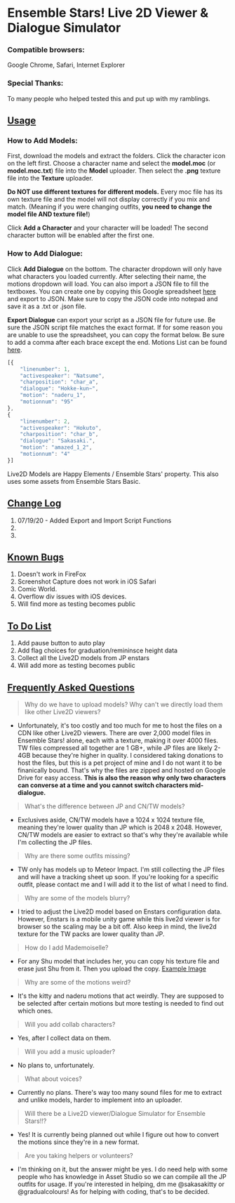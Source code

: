 # Ensemble Stars! Live 2D Viewer & Dialogue Simulator

### Compatible browsers: 
Google Chrome, Safari, Internet Explorer

### Special Thanks:
To many people who helped tested this and put up with my ramblings.

## [Usage](#usage)

### How to Add Models:

First, download the models and extract the folders. Click the character icon on the left first. Choose a character name and select the **model.moc** (or **model.moc.txt**) file into the **Model** uploader. Then select the **.png** texture file into the **Texture** uploader. 

**Do NOT use different textures for different models.** Every moc file has its own texture file and the model will not display correctly if you mix and match. (Meaning if you were changing outfits, **you need to change the model file AND texture file!**)

Click **Add a Character** and your character will be loaded! The second character button will be enabled after the first one.

### How to Add Dialogue:

Click **Add Dialogue** on the bottom. The character dropdown will only have what characters you loaded currently. After selecting their name, the motions dropdown will load. You can also import a JSON file to fill the textboxes. You can create one by copying this Google spreadsheet [here](https://docs.google.com/spreadsheets/d/1FGvia5xyn4OObxyJz6B4W51gwk4Tsj3g4rAIrx7BhcE/edit?usp=sharing "JSON Script Template") and export to JSON. Make sure to copy the JSON code into notepad and save it as a .txt or .json file. 

**Export Dialogue** can export your script as a JSON file for future use. Be sure the JSON script file matches the exact format. If for some reason you are unable to use the spreadsheet, you can copy the format below. Be sure to add a comma after each brace except the end. Motions List can be found [here](https://github.com/gradualcolors/l2d2-demo/blob/master/Motions-List.md).

```javascript
[{
	"linenumber": 1,
	"activespeaker": "Natsume",
	"charposition": "char_a",
	"dialogue": "Hokke-kun~",
	"motion": "naderu_1",
	"motionnum": "95"
},
{
	"linenumber": 2,
	"activespeaker": "Hokuto",
	"charposition": "char_b",
	"dialogue": "Sakasaki.",
	"motion": "amazed_1_2",
	"motionnum": "4"
}]
```

Live2D Models are Happy Elements / Ensemble Stars' property. This also uses some assets from Ensemble Stars Basic.

## [Change Log](#change-log)
1. 07/19/20 - Added Export and Import Script Functions
2.
3.

## [Known Bugs](#known-bugs)

1. Doesn't work in FireFox
2. Screenshot Capture does not work in iOS Safari
3. Comic World.
4. Overflow div issues with iOS devices.
5. Will find more as testing becomes public

## [To Do List](#to-do-list)
1. Add pause button to auto play
2. Add flag choices for graduation/remininsce height data
3. Collect all the Live2D models from JP enstars
4. Will add more as testing becomes public

## [Frequently Asked Questions](#frequently-asked-questions)

> Why do we have to upload models? Why can't we directly load them like other Live2D viewers?
- Unfortunately, it's too costly and too much for me to host the files on a CDN like other Live2D viewers. There are over 2,000 model files in Ensemble Stars! alone, each with a texture, making it over 4000 files. TW files compressed all together are 1 GB+, while JP files are likely 2-4GB because they're higher in quality. I considered taking donations to host the files, but this is a pet project of mine and I do not want it to be finanically bound. That's why the files are zipped and hosted on Google Drive for easy access.
**This is also the reason why only two characters can converse at a time and you cannot switch characters mid-dialogue.**

> What's the difference between JP and CN/TW models?
- Exclusives aside, CN/TW models have a 1024 x 1024 texture file, meaning they're lower quality than JP which is 2048 x 2048. However, CN/TW models are easier to extract so that's why they're available while I'm collecting the JP files.

> Why are there some outfits missing?
- TW only has models up to Meteor Impact. I'm still collecting the JP files and will have a tracking sheet up soon. If you're looking for a specific outfit, please contact me and I will add it to the list of what I need to find.

> Why are some of the models blurry?
- I tried to adjust the Live2D model based on Enstars configuration data. However, Enstars is a mobile unity game while this live2d viewer is for browser so the scaling may be a bit off. Also keep in mind, the live2d texture for the TW packs are lower quality than JP.

> How do I add Mademoiselle?
- For any Shu model that includes her, you can copy his texture file and erase just Shu from it. Then you upload the copy. [Example Image](https://raw.githubusercontent.com/gradualcolors/l2d2-demo/master/assets/mado_tex.png)

> Why are some of the motions weird?
- It's the kitty and naderu motions that act weirdly. They are supposed to be selected after certain motions but more testing is needed to find out which ones.

> Will you add collab characters?
- Yes, after I collect data on them.

> Will you add a music uploader?
- No plans to, unfortunately.

> What about voices?
- Currently no plans. There's way too many sound files for me to extract and unlike models, harder to implement into an uploader.

> Will there be a Live2D viewer/Dialogue Simulator for Ensemble Stars!!?
- Yes! It is currently being planned out while I figure out how to convert the motions since they're in a new format.

> Are you taking helpers or volunteers?
- I'm thinking on it, but the answer might be yes. I do need help with some people who has knowledge in Asset Studio so we can compile all the JP outfits for usage. If you're interested in helping, dm me @sakasakitty or @gradualcolours! As for helping with coding, that's to be decided.
